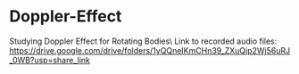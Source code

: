 # Doppler-Effect
Studying Doppler Effect for Rotating Bodies\\
Link to recorded audio files: https://drive.google.com/drive/folders/1yQQneIKmCHn39_ZXuQjp2Wj56uRJ_0WB?usp=share_link
